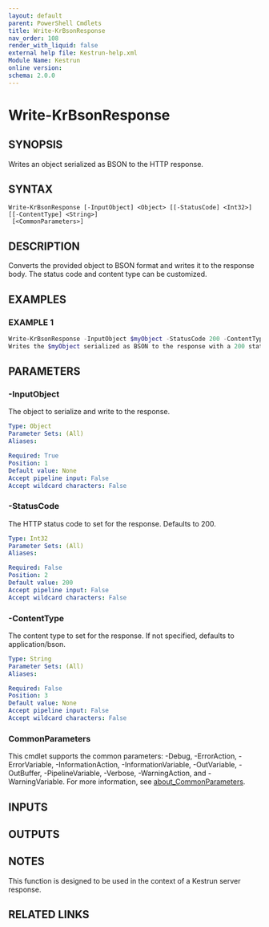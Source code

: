 ```yaml
---
layout: default
parent: PowerShell Cmdlets
title: Write-KrBsonResponse
nav_order: 108
render_with_liquid: false
external help file: Kestrun-help.xml
Module Name: Kestrun
online version:
schema: 2.0.0
---
```


# Write-KrBsonResponse

## SYNOPSIS
Writes an object serialized as BSON to the HTTP response.

## SYNTAX

```
Write-KrBsonResponse [-InputObject] <Object> [[-StatusCode] <Int32>] [[-ContentType] <String>]
 [<CommonParameters>]
```

## DESCRIPTION
Converts the provided object to BSON format and writes it to the response body.
The status code and content type can be customized.

## EXAMPLES

### EXAMPLE 1
```powershell
Write-KrBsonResponse -InputObject $myObject -StatusCode 200 -ContentType "application/bson"
Writes the $myObject serialized as BSON to the response with a 200 status code and content type "application/bson".
```

## PARAMETERS

### -InputObject
The object to serialize and write to the response.

```yaml
Type: Object
Parameter Sets: (All)
Aliases:

Required: True
Position: 1
Default value: None
Accept pipeline input: False
Accept wildcard characters: False
```

### -StatusCode
The HTTP status code to set for the response.
Defaults to 200.

```yaml
Type: Int32
Parameter Sets: (All)
Aliases:

Required: False
Position: 2
Default value: 200
Accept pipeline input: False
Accept wildcard characters: False
```

### -ContentType
The content type to set for the response.
If not specified, defaults to application/bson.

```yaml
Type: String
Parameter Sets: (All)
Aliases:

Required: False
Position: 3
Default value: None
Accept pipeline input: False
Accept wildcard characters: False
```

### CommonParameters
This cmdlet supports the common parameters: -Debug, -ErrorAction, -ErrorVariable, -InformationAction, -InformationVariable, -OutVariable, -OutBuffer, -PipelineVariable, -Verbose, -WarningAction, and -WarningVariable. For more information, see [about_CommonParameters](http://go.microsoft.com/fwlink/?LinkID=113216).

## INPUTS

## OUTPUTS

## NOTES
This function is designed to be used in the context of a Kestrun server response.

## RELATED LINKS

